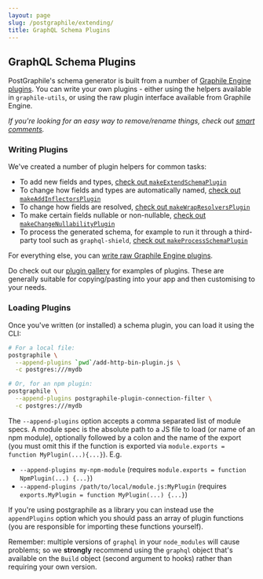 ```yaml
---
layout: page
slug: /postgraphile/extending/
title: GraphQL Schema Plugins
---
```


## GraphQL Schema Plugins

PostGraphile's schema generator is built from a number of [Graphile Engine
plugins](/graphile-build/plugins/). You can write your own plugins - either
using the helpers available in `graphile-utils`, or using the raw plugin
interface available from Graphile Engine.

_If you're looking for an easy way to remove/rename things, check out [smart comments](/postgraphile/smart-comments/)._

### Writing Plugins

We've created a number of plugin helpers for common tasks:

* To add new fields and types, [check out `makeExtendSchemaPlugin`](/postgraphile/make-extend-schema-plugin/)
* To change how fields and types are automatically named, [check out `makeAddInflectorsPlugin`](/postgraphile/make-add-inflectors-plugin/)
* To change how fields are resolved, [check out `makeWrapResolversPlugin`](/postgraphile/make-wrap-resolvers-plugin/)
* To make certain fields nullable or non-nullable, [check out `makeChangeNullabilityPlugin`](/postgraphile/make-change-nullability-plugin/)
* To process the generated schema, for example to run it through a third-party tool such as `graphql-shield`, [check out `makeProcessSchemaPlugin`](/postgraphile/make-process-schema-plugin/)

For everything else, you can [write raw Graphile Engine plugins](/postgraphile/extending-raw/).

Do check out our [plugin gallery](/postgraphile/plugin-gallery/) for examples of plugins. These are generally suitable for copying/pasting into your app and then customising to your needs.

### Loading Plugins

Once you've written (or installed) a schema plugin, you can load it using the CLI:

```bash
# For a local file:
postgraphile \
  --append-plugins `pwd`/add-http-bin-plugin.js \
  -c postgres:///mydb

# Or, for an npm plugin:
postgraphile \
  --append-plugins postgraphile-plugin-connection-filter \
  -c postgres:///mydb
```

The `--append-plugins` option accepts a comma separated list of module specs.
A module spec is the absolute path to a JS file to load (or name of an npm
module), optionally followed by a colon and the name of the export (you must
omit this if the function is exported via `module.exports = function MyPlugin(...){...}`). E.g.

* `--append-plugins my-npm-module` (requires `module.exports = function NpmPlugin(...) {...}`)
* `--append-plugins /path/to/local/module.js:MyPlugin` (requires `exports.MyPlugin = function MyPlugin(...) {...}`)

If you're using postgraphile as a library you can instead use the
`appendPlugins` option which you should pass an array of plugin functions
(you are responsible for importing these functions yourself).

Remember: multiple versions of `graphql` in your `node_modules` will cause
problems; so we **strongly** recommend using the `graphql` object that's
available on the `Build` object (second argument to hooks) rather than
requiring your own version.
